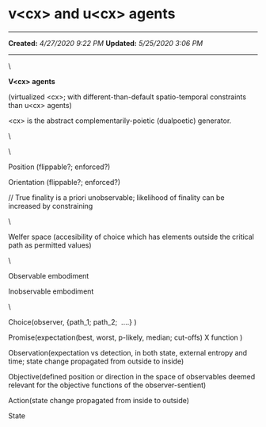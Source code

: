 v\<cx\> and u\<cx\> agents
==========================

  -------------- ---------------------
  **Created:**   *4/27/2020 9:22 PM*
  **Updated:**   *5/25/2020 3:06 PM*
  -------------- ---------------------

\

**V\<cx\> agents**

(virtualized \<cx\>; with different-than-default spatio-temporal
constraints than u\<cx\> agents)

\<cx\> is the abstract complementarily-poietic (dualpoetic) generator.

\

\

Position (flippable?; enforced?)

Orientation (flippable?; enforced?)

// True finality is a priori unobservable; likelihood of finality can be
increased by constraining

\

Welfer space (accesibility of choice which has elements outside the
critical path as permitted values)

\

Observable embodiment

Inobservable embodiment

\

Choice(observer, {path\_1; path\_2;  \....} )

Promise(expectation(best, worst, p-likely, median; cut-offs) X function
)

Observation(expectation vs detection, in both state, external entropy
and time; state change propagated from outside to inside)

Objective(defined position or direction in the space of observables
deemed relevant for the objective functions of the observer-sentient)

Action(state change propagated from inside to outside)

State

 
